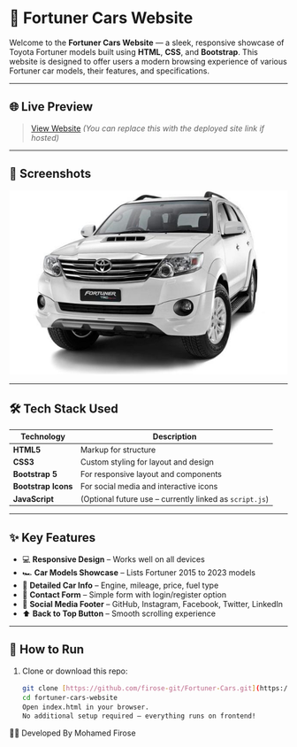 # 🚗 Fortuner Cars Website

Welcome to the **Fortuner Cars Website** — a sleek, responsive showcase of Toyota Fortuner models built using **HTML**, **CSS**, and **Bootstrap**. This website is designed to offer users a modern browsing experience of various Fortuner car models, their features, and specifications.

---

## 🌐 Live Preview

> [View Website](#) *(You can replace this with the deployed site link if hosted)*

---

## 📸 Screenshots

![Screenshot of Fortuner Website Home](./assets/images/fortuner%202015.jpg)

---
## 🛠️ Tech Stack Used

| Technology | Description |
|------------|-------------|
| **HTML5**  | Markup for structure |
| **CSS3**   | Custom styling for layout and design |
| **Bootstrap 5** | For responsive layout and components |
| **Bootstrap Icons** | For social media and interactive icons |
| **JavaScript** | (Optional future use – currently linked as `script.js`) |

---

## ✨ Key Features

- 💻 **Responsive Design** – Works well on all devices
- 🏎️ **Car Models Showcase** – Lists Fortuner 2015 to 2023 models
- 📝 **Detailed Car Info** – Engine, mileage, price, fuel type
- 📇 **Contact Form** – Simple form with login/register option
- 🔗 **Social Media Footer** – GitHub, Instagram, Facebook, Twitter, LinkedIn
- ⬆️ **Back to Top Button** – Smooth scrolling experience

---


## 📌 How to Run

1. Clone or download this repo:
   ```bash
   git clone [https://github.com/firose-git/Fortuner-Cars.git](https://github.com/firose-git/Fortuner-Cars.git)
   cd fortuner-cars-website
   Open index.html in your browser.
   No additional setup required – everything runs on frontend!


👨‍💻 Developed By
Mohamed Firose
